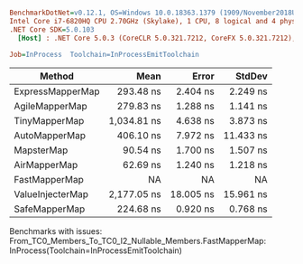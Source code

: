``` ini

BenchmarkDotNet=v0.12.1, OS=Windows 10.0.18363.1379 (1909/November2018Update/19H2)
Intel Core i7-6820HQ CPU 2.70GHz (Skylake), 1 CPU, 8 logical and 4 physical cores
.NET Core SDK=5.0.103
  [Host] : .NET Core 5.0.3 (CoreCLR 5.0.321.7212, CoreFX 5.0.321.7212), X64 RyuJIT

Job=InProcess  Toolchain=InProcessEmitToolchain  

```
|           Method |        Mean |     Error |    StdDev |
|----------------- |------------:|----------:|----------:|
| ExpressMapperMap |   293.48 ns |  2.404 ns |  2.249 ns |
|   AgileMapperMap |   279.83 ns |  1.288 ns |  1.141 ns |
|    TinyMapperMap | 1,034.81 ns |  4.638 ns |  3.873 ns |
|    AutoMapperMap |   406.10 ns |  7.972 ns | 11.433 ns |
|       MapsterMap |    90.54 ns |  1.700 ns |  1.507 ns |
|     AirMapperMap |    62.69 ns |  1.240 ns |  1.218 ns |
|    FastMapperMap |          NA |        NA |        NA |
| ValueInjecterMap | 2,177.05 ns | 18.005 ns | 15.961 ns |
|    SafeMapperMap |   224.68 ns |  0.920 ns |  0.768 ns |

Benchmarks with issues:
  From_TC0_Members_To_TC0_I2_Nullable_Members.FastMapperMap: InProcess(Toolchain=InProcessEmitToolchain)
